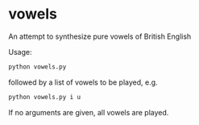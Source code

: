 # vowels
An attempt to synthesize pure vowels of British English

Usage:
```bash
python vowels.py
```
followed by a list of vowels to be played, e.g.
```bash
python vowels.py i u
```

If no arguments are given, all vowels are played.
